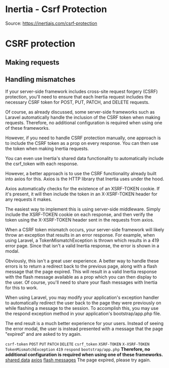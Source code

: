 # Inertia - Csrf Protection

Source: https://inertiajs.com/csrf-protection

# CSRF protection

## Making requests

## Handling mismatches

If your server-side framework includes cross-site request forgery (CSRF) protection, you'll need to ensure that each Inertia request includes the necessary CSRF token for POST, PUT, PATCH, and DELETE requests.

Of course, as already discussed, some server-side frameworks such as Laravel automatically handle the inclusion of the CSRF token when making requests. Therefore, no additional configuration is required when using one of these frameworks.

However, if you need to handle CSRF protection manually, one approach is to include the CSRF token as a prop on every response. You can then use the token when making Inertia requests.

You can even use Inertia's shared data functionality to automatically include the csrf_token with each response.

However, a better approach is to use the CSRF functionality already built into axios for this. Axios is the HTTP library that Inertia uses under the hood.

Axios automatically checks for the existence of an XSRF-TOKEN cookie. If it's present, it will then include the token in an X-XSRF-TOKEN header for any requests it makes.

The easiest way to implement this is using server-side middleware. Simply include the XSRF-TOKEN cookie on each response, and then verify the token using the X-XSRF-TOKEN header sent in the requests from axios.

When a CSRF token mismatch occurs, your server-side framework will likely throw an exception that results in an error response. For example, when using Laravel, a TokenMismatchException is thrown which results in a 419 error page. Since that isn't a valid Inertia response, the error is shown in a modal.

Obviously, this isn't a great user experience. A better way to handle these errors is to return a redirect back to the previous page, along with a flash message that the page expired. This will result in a valid Inertia response with the flash message available as a prop which you can then display to the user. Of course, you'll need to share your flash messages with Inertia for this to work.

When using Laravel, you may modify your application's exception handler to automatically redirect the user back to the page they were previously on while flashing a message to the session. To accomplish this, you may use the respond exception method in your application's bootstrap/app.php file.

The end result is a much better experience for your users. Instead of seeing the error modal, the user is instead presented with a message that the page "expired" and are asked to try again.

`csrf-token`
`POST`
`PUT`
`PATCH`
`DELETE`
`csrf_token`
`XSRF-TOKEN`
`X-XSRF-TOKEN`
`TokenMismatchException`
`419`
`respond`
`bootstrap/app.php`
**Therefore, no additional configuration is required when using one of these frameworks.**
[shared data](/shared-data)
[axios](https://github.com/axios/axios)
[flash messages](/shared-data#flash-messages)
The page expired, please try again.

